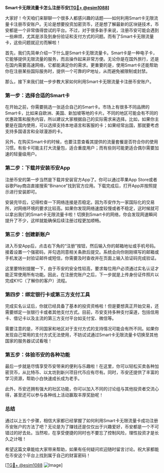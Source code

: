 **Smart卡无限流量卡怎么注册币安[[TG💪+ @esim1088](https://t.me/s/esim1088)]**

大家好！今天咱们来聊聊一个很多人都感兴趣的话题——如何利用Smart卡无限流量卡注册币安账户。无论是想要投资加密货币，还是想了解最新的区块链技术，币安都是一个非常值得尝试的平台。不过，对于很多新手来说，注册币安可能会遇到一些麻烦，尤其是涉及到身份验证和支付方式的问题。而有了Smart卡无限流量卡，这些问题就迎刃而解啦！

首先，我们先简单介绍一下什么是Smart卡无限流量卡。Smart卡是一种电子卡，它能够提供无限流量的服务，而且操作起来非常方便。无论你是在国外旅行，还是在国内需要高速网络，它都能满足你的需求。更重要的是，使用Smart卡还能帮助你在注册某些国际服务时，提供一个可靠的IP地址，从而避免被限制或封禁。

那么，接下来我们就一步步教大家如何利用Smart卡无限流量卡注册币安账户。

### 第一步：选择合适的Smart卡

在开始之前，你需要挑选一张适合自己的Smart卡。市场上有很多不同品牌的Smart卡，比如来自欧洲、美国、新加坡等地的卡片。不同的地区可能会有不同的优惠政策和服务内容，所以建议大家根据自己的实际需求来选择。比如，如果你主要是在国内使用，可以选择支持本地语言和客服的卡；如果经常出国，那就要考虑支持多国语言和全球漫游的卡。

另外，在购买Smart卡的时候，也要注意查看其提供的流量套餐是否符合你的使用习惯。有些卡可能主打大流量包，适合重度用户；而有些则可能更适合偶尔需要加速的轻量级用户。

### 第二步：下载并安装币安App

注册币安的第一步当然是下载并安装官方App了。你可以通过苹果App Store或者谷歌Play商店直接搜索“Binance”找到官方应用。下载完成后，打开App并按照提示进行安装即可。

安装完毕后，记得检查一下网络连接是否稳定。因为币安作为一家国际化的交易所，对网络环境的要求比较高。如果你发现网络速度较慢或者不稳定，这时候就可以拿出我们的Smart卡无限流量卡啦！切换到Smart卡的网络，你会发现网速瞬间提升了不少，这样就能确保后续注册过程更加顺畅。

### 第三步：创建新账户

进入币安App后，点击右下角的“注册”按钮，然后输入你的邮箱地址或手机号码。接着设置一个强密码，并勾选同意相关条款后提交。系统会向你刚刚填写的邮箱或手机发送一封验证邮件或短信，你需要及时查收并在页面上输入验证码完成验证。

这里要特别提醒一下，由于币安的安全性较高，要求每位用户必须通过实名认证才能正常使用所有功能。因此，在注册完账户之后，下一步就是上传身份证件照片以完成KYC（了解你的客户）流程。

### 第四步：绑定银行卡或第三方支付工具

完成实名认证后，你就已经具备了基本的投资资格啦！但是要想真正开始交易，还需要绑定一张银行卡或者其他支付方式。目前，币安支持多种支付渠道，包括信用卡、借记卡以及主流的第三方支付平台如支付宝、微信等。

需要注意的是，不同国家和地区对于支付方式的支持情况可能会有所不同。如果你发现自己常用的支付方式无法使用，不妨试试通过Smart卡无限流量卡切换至其他国家的服务器试试看哦！

### 第五步：体验币安的各种功能

最后一步就是尽情享受币安带来的便利与乐趣啦！在这里，你可以轻松买卖各种加密货币，从比特币、以太坊到新兴项目代币应有尽有。同时，币安还提供了丰富的学习资源，帮助小白快速成长成为老手。

此外，币安还拥有强大的社区功能，你可以加入不同的讨论组与其他投资者交流心得，甚至还可以参与各种线上活动赢取丰厚奖励呢！

### 总结

通过以上五个步骤，相信大家都已经掌握了如何利用Smart卡无限流量卡成功注册币安账户的方法了吧？无论是为了赚钱还是仅仅出于兴趣爱好，币安都是一个不可错过的好去处。当然啦，在享受便捷的同时也不要忘了控制风险，理性投资才是长久之计哦！

希望这篇文章能给大家带来帮助，如果有任何疑问欢迎随时留言讨论。祝大家都能在币安这个平台上找到属于自己的财富密码！

[[TG💪+ @esim1088](https://t.me/s/esim1088) ![Image](https://i.postimg.cc/4NQfJmqS/Snipaste-2025-05-13-00-14-12.png)]